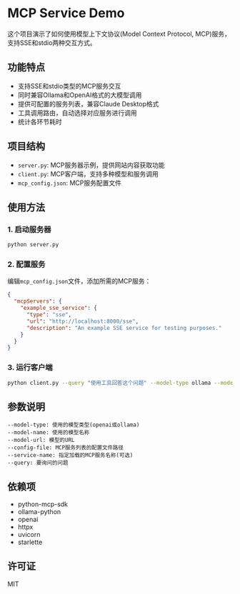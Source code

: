 # MCP Service Demo

这个项目演示了如何使用模型上下文协议(Model Context Protocol, MCP)服务，支持SSE和stdio两种交互方式。

## 功能特点

- 支持SSE和stdio类型的MCP服务交互
- 同时兼容Ollama和OpenAI格式的大模型调用
- 提供可配置的服务列表，兼容Claude Desktop格式
- 工具调用路由，自动选择对应服务进行调用
- 统计各环节耗时

## 项目结构

- `server.py`: MCP服务器示例，提供网站内容获取功能
- `client.py`: MCP客户端，支持多种模型和服务调用
- `mcp_config.json`: MCP服务配置文件

## 使用方法

### 1. 启动服务器

```bash
python server.py
```

### 2. 配置服务

编辑`mcp_config.json`文件，添加所需的MCP服务：

```json
{
  "mcpServers": {
    "example_sse_service": {
      "type": "sse",
      "url": "http://localhost:8000/sse",
      "description": "An example SSE service for testing purposes."
    }
  }
}
```

### 3. 运行客户端

```bash
python client.py --query "使用工具回答这个问题" --model-type ollama --model-name qwen2.5:7b --model-url http://localhost:11434
```

## 参数说明

```
--model-type: 使用的模型类型(openai或ollama)
--model-name: 使用的模型名称
--model-url: 模型的URL
--config-file: MCP服务列表的配置文件路径
--service-name: 指定加载的MCP服务名称(可选)
--query: 要询问的问题
```

## 依赖项

- python-mcp-sdk
- ollama-python
- openai
- httpx
- uvicorn
- starlette

## 许可证

MIT